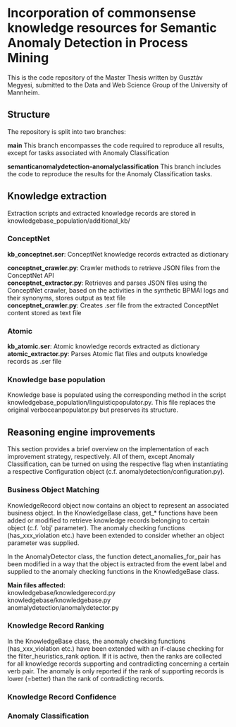 # Incorporation of commonsense knowledge resources for Semantic Anomaly Detection in Process Mining

This is the code repository of the Master Thesis written by Gusztáv Megyesi, submitted to the Data and Web Science Group of the University of Mannheim.

## Structure

The repository is split into two branches:

<b>main</b> This branch encompasses the code required to reproduce all results, except for tasks associated with Anomaly Classification

<b>semanticanomalydetection-anomalyclassification</b> This branch includes the code to reproduce the results for the Anomaly Classification tasks.

## Knowledge extraction

Extraction scripts and extracted knowledge records are stored in knowledgebase_population/additional_kb/

### ConceptNet

<b>kb_conceptnet.ser</b>: ConceptNet knowledge records extracted as dictionary

<b>conceptnet_crawler.py</b>: Crawler methods to retrieve JSON files from the ConceptNet API<br>
<b>conceptnet_extractor.py</b>: Retrieves and parses JSON files using the ConceptNet crawler, based on the activities in the synthetic BPMAI logs and their synonyms, stores output as text file<br>
<b>conceptnet_crawler.py</b>: Creates .ser file from the extracted ConceptNet content stored as text file<br>

### Atomic

<b>kb_atomic.ser</b>: Atomic knowledge records extracted as dictionary<br>
<b>atomic_extractor.py</b>: Parses Atomic flat files and outputs knowledge records as .ser file

### Knowledge base population

Knowledge base is populated using the corresponding method in the script knowledgebase_population/linguisticpopulator.py. This file replaces the original verboceanpopulator.py but preserves its structure.

## Reasoning engine improvements

This section provides a brief overview on the implementation of each improvement strategy, respectively. All of them, except Anomaly Classification, can be turned on using the respective flag when instantiating a respective Configuration object (c.f. anomalydetection/configuration.py).

### Business Object Matching

KnowledgeRecord object now contains an object to represent an associated business object. In the KnowledgeBase class, get_* functions have been added or modified to retrieve knowledge records belonging to certain object (c.f. 'obj' parameter). The anomaly checking functions (has_xxx_violation etc.) have been extended to consider whether an object parameter was supplied.

In the AnomalyDetector class, the function detect_anomalies_for_pair has been modified in a way that the object is extracted from the event label and supplied to the anomaly checking functions in the KnowledgeBase class.

<b>Main files affected:</b><br>
knowledgebase/knowledgerecord.py<br>
knowledgebase/knowledgebase.py<br>
anomalydetection/anomalydetector.py

### Knowledge Record Ranking

In the KnowledgeBase class, the anomaly checking functions (has_xxx_violation etc.) have been extended with an if-clause checking for the filter_heuristics_rank option. If it is active, then the ranks are collected for all knowledge records supporting and contradicting concerning a certain verb pair. The anomaly is only reported if the rank of supporting records is lower (=better) than the rank of contradicting records.

### Knowledge Record Confidence

### Anomaly Classification
